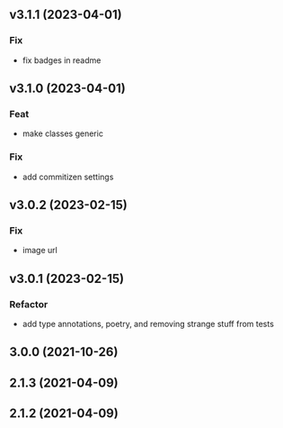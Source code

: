 ## v3.1.1 (2023-04-01)

### Fix

- fix badges in readme

## v3.1.0 (2023-04-01)

### Feat

- make classes generic

### Fix

- add commitizen settings

## v3.0.2 (2023-02-15)

### Fix

- image url

## v3.0.1 (2023-02-15)

### Refactor

- add type annotations, poetry, and removing strange stuff from tests

## 3.0.0 (2021-10-26)

## 2.1.3 (2021-04-09)

## 2.1.2 (2021-04-09)
